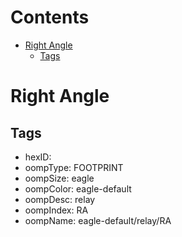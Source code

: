 



Contents
========

* [Right Angle](#right-angle)
	* [Tags](#tags)

# Right Angle

## Tags

- hexID: 
- oompType: FOOTPRINT
- oompSize: eagle
- oompColor: eagle-default
- oompDesc: relay
- oompIndex: RA
- oompName: eagle-default/relay/RA
